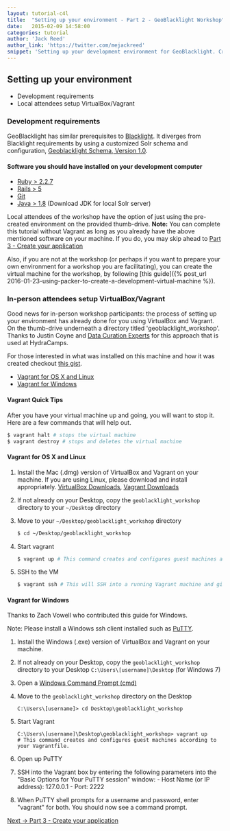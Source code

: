 ```yaml
---
layout: tutorial-c4l
title:  "Setting up your environment - Part 2 - GeoBlacklight Workshop"
date:   2015-02-09 14:58:00
categories: tutorial
author: 'Jack Reed'
author_link: 'https://twitter.com/mejackreed'
snippet: 'Setting up your development environment for GeoBlacklight. Created as part of a tutorial series given in a GeoBlacklight Workshop'
---
```


## Setting up your environment
  - Development requirements
  - Local attendees setup VirtualBox/Vagrant

### Development requirements

GeoBlacklight has similar prerequisites to [Blacklight][bldependencies]. It diverges from Blacklight requirements by using a customized Solr schema and configuration, [Geoblacklight Schema, Version 1.0](https://github.com/geoblacklight/geoblacklight/blob/master/schema/geoblacklight-schema.md).

#### Software you should have installed on your development computer

  - [Ruby > 2.2.7][installruby]
  - [Rails > 5][installrails]
  - [Git][installgit]
  - [Java > 1.8][installjava] (Download JDK for local Solr server)

Local attendees of the workshop have the option of just using the pre-created environment on the provided thumb-drive. **Note:** You can complete this tutorial without Vagrant as long as you already have the above mentioned software on your machine. If you do, you may skip ahead to <a href="{% post_url 2015-02-09-create-your-application %}">Part 3 - Create your application</a>

Also, if you are not at the workshop (or perhaps if you want to prepare your own environment for a workshop you are facilitating), you can create the virtual machine for the workshop, by following [this guide]({% post_url 2016-01-23-using-packer-to-create-a-development-virtual-machine %}).

### In-person attendees setup VirtualBox/Vagrant
  
Good news for in-person workshop participants: the process of setting up your environment has already done for you using VirtualBox and Vagrant. On the thumb-drive underneath a directory titled 'geoblacklight_workshop'. Thanks to Justin Coyne and [Data Curation Experts](http://curationexperts.com/) for this approach that is used at HydraCamps.

For those interested in what was installed on this machine and how it was created checkout [this gist](https://gist.github.com/mejackreed/727e9cd2e971ca3949a2).

 - [Vagrant for OS X and Linux](#vagrant-for-os-x-and-linux)
 - [Vagrant for Windows](#vagrant-for-windows)

#### Vagrant Quick Tips
After you have your virtual machine up and going, you will want to stop it. Here are a few commands that will help out.

```sh
$ vagrant halt # stops the virtual machine
$ vagrant destroy # stops and deletes the virtual machine
```

#### Vagrant for OS X and Linux
  1. Install the Mac (.dmg) version of VirtualBox and Vagrant on your machine. If you are using Linux, please download and install appropriately. [VirtualBox Downloads](https://www.virtualbox.org/wiki/Downloads), [Vagrant Downloads](https://www.vagrantup.com/downloads.html)

  1. If not already on your Desktop, copy the `geoblacklight_workshop` directory to your `~/Desktop` directory

  1. Move to your `~/Desktop/geoblacklight_workshop` directory
 
     ```sh
     $ cd ~/Desktop/geoblacklight_workshop
     ```

  1. Start vagrant

     ```sh
     $ vagrant up # This command creates and configures guest machines according to your Vagrantfile.
     ```

  1. SSH to the VM

     ```sh
     $ vagrant ssh # This will SSH into a running Vagrant machine and give you access to a shell.
     ```

#### Vagrant for Windows

Thanks to Zach Vowell who contributed this guide for Windows.

Note: Please install a Windows ssh client installed such as [ PuTTY](http://www.chiark.greenend.org.uk/~sgtatham/putty/download.html).

  1. Install the Windows (.exe) version of VirtualBox and Vagrant on your machine.

  1. If not already on your Desktop, copy the `geoblacklight_workshop` directory to your Desktop `C:\Users\[username]\Desktop` (for Windows 7)

  1. Open a [Windows Command Prompt (cmd)](http://www.digitalcitizen.life/7-ways-launch-command-prompt-windows-7-windows-8)

  1. Move to the `geoblacklight_workshop` directory on the Desktop

     ```
     C:\Users\[username]> cd Desktop\geoblacklight_workshop
     ```

  1. Start Vagrant

     ```
     C:\Users\[username]\Desktop\geoblacklight_workshop> vagrant up
     # This command creates and configures guest machines according to your Vagrantfile.
     ```

  1. Open up PuTTY

  1. SSH into the Vagrant box by entering the following parameters into the "Basic Options for Your PuTTY session" window:
    - Host Name (or IP address): 127.0.0.1
    - Port: 2222

  1. When PuTTY shell prompts for a username and password, enter "vagrant" for both. You should now see a command prompt.

<div class='flash-notice'>
  <a href="{% post_url 2015-02-09-create-your-application %}">Next → Part 3 - Create your application</a>
</div>

[geoblacklight]:        http://geoblacklight.org
[geoblacklightproject]: /projects/geoblacklight
[installruby]:          https://gorails.com/setup#ruby
[installrails]:         https://gorails.com/setup#rails
[installgit]:           https://gorails.com/setup#git
[installjava]:          http://www.oracle.com/technetwork/java/javase/downloads/index.html
[rubyonrails]:          http://rubyonrails.org/
[bldependencies]:       https://github.com/projectblacklight/blacklight/wiki/Quickstart
